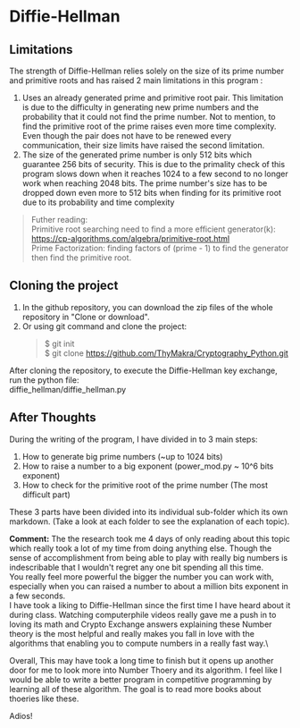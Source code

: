 # Diffie-Hellman
## Limitations
The strength of Diffie-Hellman relies solely on the size of its prime number and primitive roots and has raised 2 main limitations in this program :
1. Uses an already generated prime and primitive root pair. This limitation is due to the difficulty in generating new prime numbers and the probability that it could not find the prime number. Not to mention, to find the primitive root of the prime raises even more time complexity. 
Even though the pair does not have to be renewed every communication, their size limits have raised the second limitation.
2. The size of the generated prime number is only 512 bits which guarantee 256 bits of security. This is due to the primality check of this program slows down when it reaches 1024 to a few second to no longer work when reaching 2048 bits. The prime number's size has to be dropped down even more to 512 bits when finding for its primitive root due to its probability and time complexity
> Futher reading: \
> Primitive root searching need to find a more efficient generator(k): \
> https://cp-algorithms.com/algebra/primitive-root.html \
> Prime Factorization: finding factors of (prime - 1) to find the generator then find the primitive root.

## Cloning the project
1. In the github repository, you can download the zip files of the whole repository in "Clone or download".
2. Or using git command and clone the project:
    > $ git init \
    > $ git clone https://github.com/ThyMakra/Cryptography_Python.git

After cloning the repository, to execute the Diffie-Hellman key exchange, run the python file:\
diffie_hellman/diffie_hellman.py

## After Thoughts
During the writing of the program, I have divided in to 3 main steps:
1. How to generate big prime numbers (~up to 1024 bits)
2. How to raise a number to a big exponent (power_mod.py ~ 10^6 bits exponent)
3. How to check for the primitive root of the prime number (The most difficult part)

These 3 parts have been divided into its individual sub-folder which its own markdown. (Take a look at each folder to see the explanation of each topic).

__Comment:__
The the research took me 4 days of only reading about this topic which really took a lot of my time from doing anything else. Though the sense of accomplishment from being able to play with really big numbers is indescribable that I wouldn't regret any one bit spending all this time. \
You really feel more powerful the bigger the number you can work with, especially when you can raised a number to about a million bits exponent in a few seconds.\
I have took a liking to Diffie-Hellman since the first time I have heard about it during class. Watching computerphile videos really gave me a push in to loving its math and Crypto Exchange answers explaining these Number theory is the most helpful and really makes you fall in love with the algorithms that enabling you to compute numbers in a really fast way.\

Overall, This may have took a long time to finish but it opens up another door for me to look more into Number Thoery and its algorithm. I feel like I would be able to write a better program in competitive programming by learning all of these algorithm. The goal is to read more books about thoeries like these.

Adios!